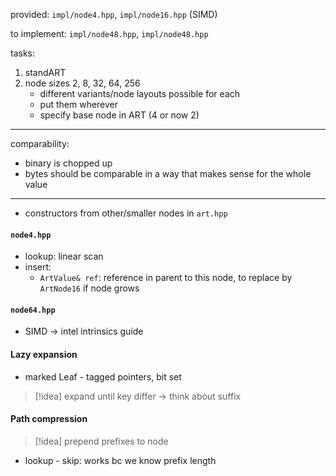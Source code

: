 provided: `impl/node4.hpp`, `impl/node16.hpp` (SIMD)

to implement: `impl/node48.hpp`, `impl/node48.hpp`

tasks:
1. standART
2. node sizes 2, 8, 32, 64, 256
	- different variants/node layouts possible for each
	- put them wherever
	- specify base node in ART (4 or now 2)

---

comparability:
- binary is chopped up
- bytes should be comparable in a way that makes sense for the whole value

----

- constructors from other/smaller nodes in `art.hpp`

#### `node4.hpp`

- lookup: linear scan
- insert: 
	- `ArtValue& ref`: reference in parent to this node, to replace by `ArtNode16` if node grows

#### `node64.hpp`

- SIMD -> intel intrinsics guide

#### Lazy expansion

- marked Leaf - tagged pointers, bit set

>[!idea] expand until key differ -> think about suffix

#### Path compression

>[!idea] prepend prefixes to node 

- lookup - skip: works bc we know prefix length